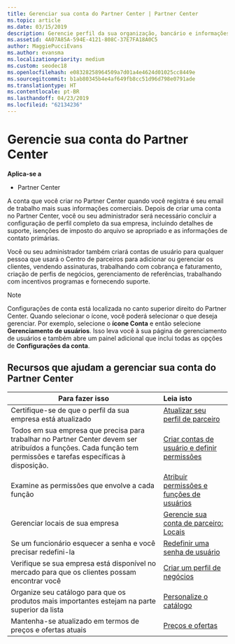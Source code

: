 ```yaml
---
title: Gerenciar sua conta do Partner Center | Partner Center
ms.topic: article
ms.date: 03/15/2019
description: Gerencie perfil da sua organização, bancário e informações de imposto e usuários no Partner Center.
ms.assetid: 4A07A85A-594E-4121-808C-37E7FA18A0C5
author: MaggiePucciEvans
ms.author: evansma
ms.localizationpriority: medium
ms.custom: seodec18
ms.openlocfilehash: e08328258964509a7d01a4e4624d01025cc8449e
ms.sourcegitcommit: b1ab80345b4e4af649fb8cc51d96d798e0791ade
ms.translationtype: HT
ms.contentlocale: pt-BR
ms.lasthandoff: 04/23/2019
ms.locfileid: "62134236"
---
```

# <a name="manage-your-partner-center-account"></a>Gerencie sua conta do Partner Center

**Aplica-se a**

-  Partner Center

A conta que você criar no Partner Center quando você registra é seu email de trabalho mais suas informações comerciais. Depois de criar uma conta no Partner Center, você ou seu administrador será necessário concluir a configuração de perfil completo da sua empresa, incluindo detalhes de suporte, isenções de imposto do arquivo se apropriado e as informações de contato primárias. 

Você ou seu administrador também criará contas de usuário para qualquer pessoa que usará o Centro de parceiros para adicionar ou gerenciar os clientes, vendendo assinaturas, trabalhando com cobrança e faturamento, criação de perfis de negócios, gerenciamento de referências, trabalhando com incentivos programas e fornecendo suporte.

>[!NOTE]
>Configurações de conta está localizada no canto superior direito do Partner Center. Quando selecionar o ícone, você poderá selecionar o que deseja gerenciar. Por exemplo, selecione o **ícone Conta** e então selecione **Gerenciamento de usuários**. Isso leva você à sua página de gerenciamento de usuários e também abre um painel adicional que inclui todas as opções de **Configurações da conta**.


## <a name="resources-to-help-you-manage-your-partner-center-account"></a>Recursos que ajudam a gerenciar sua conta do Partner Center

|**Para fazer isso**   |**Leia isto**   |
|-----------------------|:-----------------------|
|Certifique-se de que o perfil da sua empresa está atualizado   |[Atualizar seu perfil de parceiro](update-your-partner-profile.md)|
|Todos em sua empresa que precisa para trabalhar no Partner Center devem ser atribuídos a funções. Cada função tem permissões e tarefas específicas à disposição.|[Criar contas de usuário e definir permissões](create-user-accounts-and-set-permissions.md)|
|Examine as permissões que envolve a cada função|[Atribuir permissões e funções de usuários](permissions-overview.md)
|Gerenciar locais de sua empresa|[Gerencie sua conta de parceiro: Locais](manage-locations.md)
|Se um funcionário esquecer a senha e você precisar redefini-la  |[Redefinir uma senha de usuário](reset-a-user-password.md)|
|Verifique se sua empresa está disponível no mercado para que os clientes possam encontrar você   |[Criar um perfil de negócios](create-a-marketing-profile.md)|
|Organize seu catálogo para que os produtos mais importantes estejam na parte superior da lista   |[Personalize o catálogo](customize-the-catalog.md)|
|Mantenha-se atualizado em termos de preços e ofertas atuais   |[Preços e ofertas](pricing-and-offers.md)|













 

 



